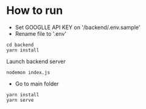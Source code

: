 # How to run

- Set GOOGLLE API KEY on '/backend/.env.sample'
- Rename file to '.env'
```
cd backend
yarn install
```

Launch backend server

```
nodemon index.js
```

- Go to main folder

```
yarn install
yarn serve
```